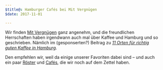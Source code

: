 ```yaml
---
$title@: Hamburger Cafés bei Mit Vergnügen
$date: 2017-11-01 

---
```

Wir finden [Mit Vergnügen](http://mitvergnuegen.com/) ganz angenehm, und die freundlichen Herrschaften haben irgendwann auch mal über Kaffee und Hamburg und so geschrieben. Nämlich im (gesponserten?) Beitrag zu [_11 Orten für richtig guten Kaffee in Hamburg_](https://hamburg.mitvergnuegen.com/2015/11-orte-fuer-richtig-guten-kaffee-in-hamburg).

Den empfehlen wir, weil da einige unserer Favoriten dabei sind – und auch ein paar [Röster]([url('/content/pages/roasters.md')]) und <!-- @@ -->[Cafés](/cafes/), die wir noch auf dem Zettel haben.